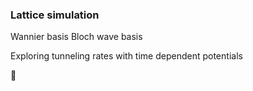 ### Lattice simulation

Wannier basis
Bloch wave basis

Exploring tunneling rates with time dependent potentials

:seedling:
